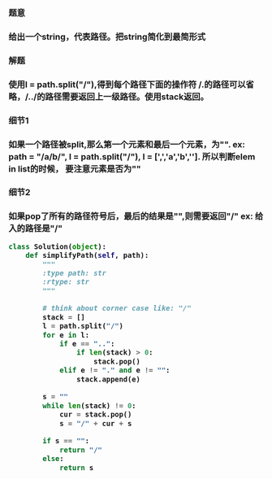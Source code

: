

<h3>题意<h3>
<p>给出一个string，代表路径。把string简化到最简形式<p>


<h3>解题<h3>
<p>使用l = path.split("/"),得到每个路径下面的操作符
/.的路径可以省略，/../的路径需要返回上一级路径。使用stack返回。<p>


<h3>细节1<h3>
<p>如果一个路径被split,那么第一个元素和最后一个元素，为"". 
ex: path = "/a/b/", l = path.split("/"), l = [',','a','b','']. 所以判断elem in list的时候，
要注意元素是否为""<p>

<h3>细节2<h3>
<p>如果pop了所有的路径符号后，最后的结果是"",则需要返回"/"
ex: 给入的路径是"/"<p>


```python
class Solution(object):
    def simplifyPath(self, path):
        """
        :type path: str
        :rtype: str
        """
        
        # think about corner case like: "/"
        stack = []
        l = path.split("/")
        for e in l:
            if e == "..":
                if len(stack) > 0:
                    stack.pop()
            elif e != "." and e != "":
                stack.append(e)
        
        s = ""
        while len(stack) != 0:
            cur = stack.pop()
            s = "/" + cur + s
        
        if s == "":
            return "/"
        else:
            return s


```
